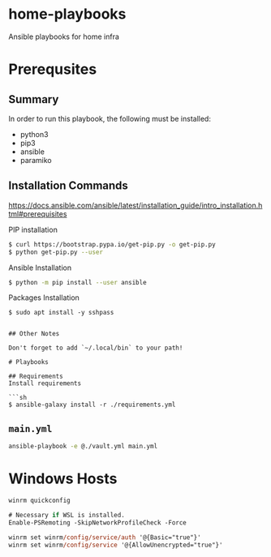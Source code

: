 # home-playbooks
Ansible playbooks for home infra

# Prerequsites

## Summary
In order to run this playbook, the following must be installed:

- python3
- pip3
- ansible
- paramiko

## Installation Commands

https://docs.ansible.com/ansible/latest/installation_guide/intro_installation.html#prerequisites


PIP installation
```sh
$ curl https://bootstrap.pypa.io/get-pip.py -o get-pip.py
$ python get-pip.py --user
```

Ansible Installation
```sh
$ python -m pip install --user ansible
```
Packages Installation
```
$ sudo apt install -y sshpass


## Other Notes

Don't forget to add `~/.local/bin` to your path!

# Playbooks

## Requirements
Install requirements

```sh
$ ansible-galaxy install -r ./requirements.yml
```

## `main.yml`

```sh
ansible-playbook -e @./vault.yml main.yml
```

# Windows Hosts
```ps
winrm quickconfig

# Necessary if WSL is installed.
Enable-PSRemoting -SkipNetworkProfileCheck -Force

winrm set winrm/config/service/auth '@{Basic="true"}'
winrm set winrm/config/service '@{AllowUnencrypted="true"}'
```
